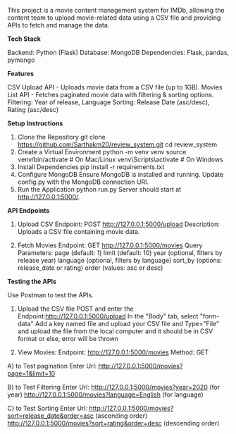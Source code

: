 This project is a movie content management system for IMDb, allowing the content team to upload movie-related data using a CSV file and providing APIs to fetch and manage the data.

**Tech Stack**

Backend: Python (Flask)
Database: MongoDB
Dependencies: Flask, pandas, pymongo

**Features**

CSV Upload API - Uploads movie data from a CSV file (up to 1GB).
Movies List API - Fetches paginated movie data with filtering & sorting options.
Filtering: Year of release, Language
Sorting: Release Date (asc/desc), Rating (asc/desc)

**Setup Instructions**

1. Clone the Repository
git clone https://github.com/Sarthakm20/review_system.git
cd review_system
2. Create a Virtual Environment
python -m venv venv
source venv/bin/activate  # On Mac/Linux
venv\Scripts\activate  # On Windows
3. Install Dependencies
pip install -r requirements.txt
4. Configure MongoDB
Ensure MongoDB is installed and running.
Update config.py with the MongoDB connection URI.
5. Run the Application
python run.py
Server should start at http://127.0.0.1:5000/.

**API Endpoints**

1. Upload CSV
Endpoint: POST http://127.0.0.1:5000/upload
Description: Uploads a CSV file containing movie data.

2. Fetch Movies
Endpoint: GET http://127.0.0.1:5000/movies
Query Parameters:
page (default: 1)
limit (default: 10)
year (optional, filters by release year)
language (optional, filters by language)
sort_by (options: release_date or rating)
order (values: asc or desc)

**Testing the APIs**

Use Postman to test the APIs.
1) Upload the CSV file
POST and enter the Endpoint:http://127.0.0.1:5000/upload
In the "Body" tab, select "form-data"
Add a key named file and upload your CSV file and Type="File" and upload the file from the local computer and it should be in CSV format or else, error will be thrown

2) View Movies:
Endpoint: http://127.0.0.1:5000/movies
Method: GET

A) to Test pagination
Enter Url: http://127.0.0.1:5000/movies?page=1&limit=10

B) to Test Filtering
Enter Url: http://127.0.0.1:5000/movies?year=2020 (for year)
           http://127.0.0.1:5000/movies?language=English (for language)

C) to Test Sorting
Enter Url: http://127.0.0.1:5000/movies?sort=release_date&order=asc (ascending order)
           http://127.0.0.1:5000/movies?sort=rating&order=desc (descending order)

